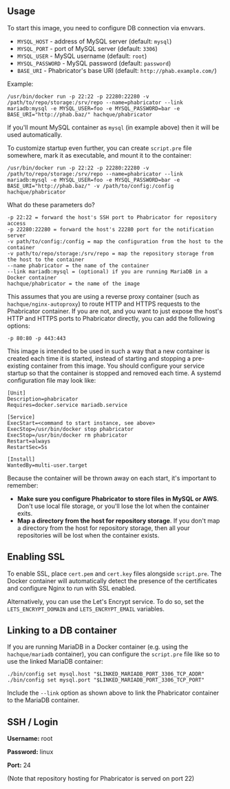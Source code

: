 Usage
----------

To start this image, you need to configure DB connection via envvars.

* `MYSQL_HOST` - address of MySQL server (default: `mysql`)
* `MYSQL_PORT` - port of MySQL server (default: `3306`)
* `MYSQL_USER` - MySQL username (default: `root`)
* `MYSQL_PASSWORD` - MySQL password (default: `password`)
* `BASE_URI` - Phabricator's base URI (default: `http://phab.example.com/`)

Example:

    /usr/bin/docker run -p 22:22 -p 22280:22280 -v /path/to/repo/storage:/srv/repo --name=phabricator --link mariadb:mysql -e MYSQL_USER=foo -e MYSQL_PASSWORD=bar -e BASE_URI="http://phab.baz/" hachque/phabricator

If you'll mount MySQL container as `mysql` (in example above) then it will be used automatically.

To customize startup even further, you can create `script.pre` file somewhere, mark it as executable, and mount it to the container:

    /usr/bin/docker run -p 22:22 -p 22280:22280 -v /path/to/repo/storage:/srv/repo --name=phabricator --link mariadb:mysql -e MYSQL_USER=foo -e MYSQL_PASSWORD=bar -e BASE_URI="http://phab.baz/" -v /path/to/config:/config hachque/phabricator

What do these parameters do?

    -p 22:22 = forward the host's SSH port to Phabricator for repository access
    -p 22280:22280 = forward the host's 22280 port for the notification server
    -v path/to/config:/config = map the configuration from the host to the container
    -v path/to/repo/storage:/srv/repo = map the repository storage from the host to the container
    --name phabricator = the name of the container
    --link mariadb:mysql = (optional) if you are running MariaDB in a Docker container
    hachque/phabricator = the name of the image

This assumes that you are using a reverse proxy container (such as `hachque/nginx-autoproxy`) to route HTTP and HTTPS requests to the Phabricator container.  If you are not, and you want to just expose the host's HTTP and HTTPS ports to Phabricator directly, you can add the following options:

    -p 80:80 -p 443:443

This image is intended to be used in such a way that a new container is created each time it is started, instead of starting and stopping a pre-existing container from this image.  You should configure your service startup so that the container is stopped and removed each time.  A systemd configuration file may look like:

    [Unit]
    Description=phabricator
    Requires=docker.service mariadb.service
     
    [Service]
    ExecStart=<command to start instance, see above>
    ExecStop=/usr/bin/docker stop phabricator
    ExecStop=/usr/bin/docker rm phabricator
    Restart=always
    RestartSec=5s
    
    [Install]
    WantedBy=multi-user.target

Because the container will be thrown away on each start, it's important to remember:

  - **Make sure you configure Phabricator to store files in MySQL or AWS**.  Don't use local file storage, or you'll lose the lot when the container exits.
  - **Map a directory from the host for repository storage**.  If you don't map a directory from the host for repository storage, then all your repositories will be lost when the container exists.

Enabling SSL
----------------

To enable SSL, place `cert.pem` and `cert.key` files alongside `script.pre`.  The Docker
container will automatically detect the presence of the certificates and configure
Nginx to run with SSL enabled.

Alternatively, you can use the Let's Encrypt service. To do so, set the `LETS_ENCRYPT_DOMAIN` and `LETS_ENCRYPT_EMAIL` variables.

Linking to a DB container
---------------------------

If you are running MariaDB in a Docker container (e.g. using the `hachque/mariadb` container), you can configure the `script.pre` file like so to use the linked MariaDB container:

    ./bin/config set mysql.host "$LINKED_MARIADB_PORT_3306_TCP_ADDR"
    ./bin/config set mysql.port "$LINKED_MARIADB_PORT_3306_TCP_PORT"
    
Include the `--link` option as shown above to link the Phabricator container to the MariaDB container.

SSH / Login
--------------

**Username:** root

**Password:** linux

**Port:** 24

(Note that repository hosting for Phabricator is served on port 22)

